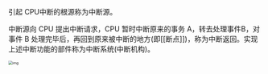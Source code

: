 引起 CPU中断的根源称为中断源。


中断源向 CPU 提出中断请求，CPU 暂时中断原来的事务 A，转去处理事件B，对事件 B 处理完毕后，再回到原来被中断的地方(即[[断点]])，称为中断返回。实现上述中断功能的部件称为中断系统(中断机构)。

<img src="https://pica.zhimg.com/v2-7a3e6e9c203c79aea7dca794a755af28_r.jpg" alt="img" style="zoom:50%;" />